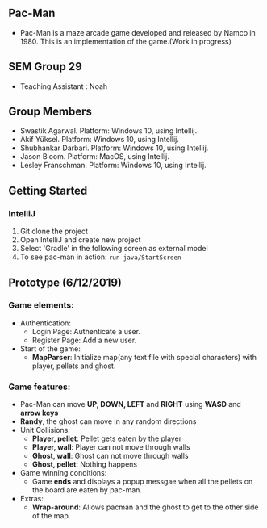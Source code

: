## Pac-Man 

- Pac-Man is a maze arcade game developed and released by Namco in 1980. 
 This is an implementation of the game.(Work in progress)

## SEM Group 29

- Teaching Assistant : Noah

## Group Members
 
* Swastik Agarwal. Platform: Windows 10, using Intellij.
* Akif Yüksel. Platform: Windows 10, using Intellij.
* Shubhankar Darbari. Platform: Windows 10, using Intellij.
* Jason Bloom. Platform: MacOS, using Intellij.
* Lesley Franschman. Platform: Windows 10, using Intellij.

## Getting Started

### IntelliJ
1. Git clone the project
2. Open IntelliJ and create new project
3. Select 'Gradle' in the following screen as external model
4. To see pac-man in action: `run java/StartScreen`

## Prototype (6/12/2019)

### Game elements:
- Authentication:
    - Login Page: Authenticate a user.
    - Register Page: Add a new user.
- Start of the game:
    - **MapParser**: Initialize map(any text file with special characters) with player, pellets and ghost.

### Game features:
- Pac-Man can move **UP, DOWN, LEFT** and **RIGHT** using **WASD** and **arrow keys**
- **Randy**, the ghost can move in any random directions
- Unit Collisions:
    - **Player, pellet**: Pellet gets eaten by the player
    - **Player, wall**: Player can not move through walls
    - **Ghost, wall**: Ghost can not move through walls
    - **Ghost, pellet**: Nothing happens
- Game winning conditions:
    - Game **ends** and displays a popup messgae when all the pellets on the board are eaten by pac-man.
- Extras:
    - **Wrap-around**: Allows pacman and the ghost to get to the other side of the map.
 
